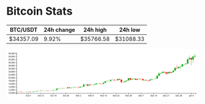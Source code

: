 # Bitcoin Stats

BTC/USDT|24h change|24h high|24h low|
|---|---|---|---|
|$34357.09|9.92%|$35766.58|$31088.33|

<img src="./chart.svg">
